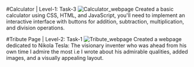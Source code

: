 #Calculator | Level-1: Task-3
![Calculator_webpage](https://github.com/user-attachments/assets/5a5c73ec-5cdb-47d3-8255-ed1d63068360)
Created a basic calculator using CSS, HTML, and JavaScript, you'll need to implement an
interactive interface with buttons for addition, subtraction, multiplication, and division
operations.

#Tribute Page | Level-2: Task-1
![Tribute_webpage](https://github.com/user-attachments/assets/60b82cf9-933f-4516-b7e5-496afa52bf97)
Created a webpage dedicated to Nikola Tesla: The visionary inventer who was ahead from his own time
I admire the most i.e I wrote about his admirable qualities, added images, and a visually appealing
layout.
